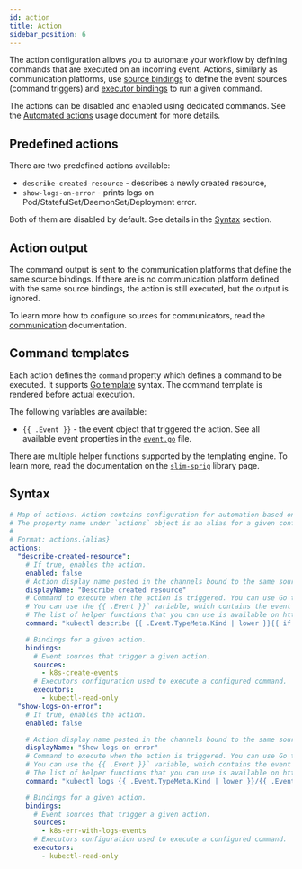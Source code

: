 ```yaml
---
id: action
title: Action
sidebar_position: 6
---
```


The action configuration allows you to automate your workflow by defining commands that are executed on an incoming event. Actions, similarly as communication platforms, use [source bindings](./source.md) to define the event sources (command triggers) and [executor bindings](./executor.md) to run a given command.

The actions can be disabled and enabled using dedicated commands. See the [Automated actions](../usage/automated-actions.md) usage document for more details.

## Predefined actions

There are two predefined actions available:

- `describe-created-resource` - describes a newly created resource,
- `show-logs-on-error` - prints logs on Pod/StatefulSet/DaemonSet/Deployment error.

Both of them are disabled by default. See details in the [Syntax](#syntax) section.

## Action output

The command output is sent to the communication platforms that define the same source bindings. If there are is no communication platform defined with the same source bindings, the action is still executed, but the output is ignored.

To learn more how to configure sources for communicators, read the [communication](./communication/index.md) documentation.

## Command templates

Each action defines the `command` property which defines a command to be executed. It supports [Go template](https://golang.org/pkg/text/template/) syntax. The command template is rendered before actual execution.

The following variables are available:

- `{{ .Event }}` - the event object that triggered the action. See all available event properties in the [`event.go`](https://github.com/kubeshop/botkube/blob/main/pkg/event/event.go) file.

There are multiple helper functions supported by the templating engine. To learn more, read the documentation on the [`slim-sprig`](https://go-task.github.io/slim-sprig/) library page.

## Syntax

```yaml
# Map of actions. Action contains configuration for automation based on observed events.
# The property name under `actions` object is an alias for a given configuration. You can define multiple actions configuration with different names.
#
# Format: actions.{alias}
actions:
  "describe-created-resource":
    # If true, enables the action.
    enabled: false
    # Action display name posted in the channels bound to the same source bindings.
    displayName: "Describe created resource"
    # Command to execute when the action is triggered. You can use Go template (https://golang.org/pkg/text/template/).
    # You can use the {{ .Event }}` variable, which contains the event object that triggered the action. See all available event properties on https://github.com/kubeshop/botkube/blob/main/pkg/event/event.go.
    # The list of helper functions that you can use is available on https://go-task.github.io/slim-sprig/.
    command: "kubectl describe {{ .Event.TypeMeta.Kind | lower }}{{ if .Event.Namespace }} -n {{ .Event.Namespace }}{{ end }} {{ .Event.Name }}"

    # Bindings for a given action.
    bindings:
      # Event sources that trigger a given action.
      sources:
        - k8s-create-events
      # Executors configuration used to execute a configured command.
      executors:
        - kubectl-read-only
  "show-logs-on-error":
    # If true, enables the action.
    enabled: false

    # Action display name posted in the channels bound to the same source bindings.
    displayName: "Show logs on error"
    # Command to execute when the action is triggered. You can use Go template (https://golang.org/pkg/text/template/).
    # You can use the {{ .Event }}` variable, which contains the event object that triggered the action. See all available event properties on https://github.com/kubeshop/botkube/blob/main/pkg/event/event.go.
    # The list of helper functions that you can use is available on https://go-task.github.io/slim-sprig/.
    command: "kubectl logs {{ .Event.TypeMeta.Kind | lower }}/{{ .Event.Name }} -n {{ .Event.Namespace }}"

    # Bindings for a given action.
    bindings:
      # Event sources that trigger a given action.
      sources:
        - k8s-err-with-logs-events
      # Executors configuration used to execute a configured command.
      executors:
        - kubectl-read-only
```
